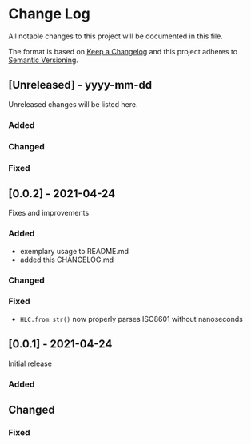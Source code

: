 # Change Log

All notable changes to this project will be documented in this file.

The format is based on [Keep a Changelog](http://keepachangelog.com/)
and this project adheres to [Semantic Versioning](http://semver.org/).

## [Unreleased] - yyyy-mm-dd

Unreleased changes will be listed here.

### Added

### Changed

### Fixed

## [0.0.2] - 2021-04-24

Fixes and improvements

### Added

- exemplary usage to README.md
- added this CHANGELOG.md

### Changed

### Fixed

- `HLC.from_str()` now properly parses ISO8601 without nanoseconds

## [0.0.1] - 2021-04-24

Initial release

### Added

## Changed

### Fixed
